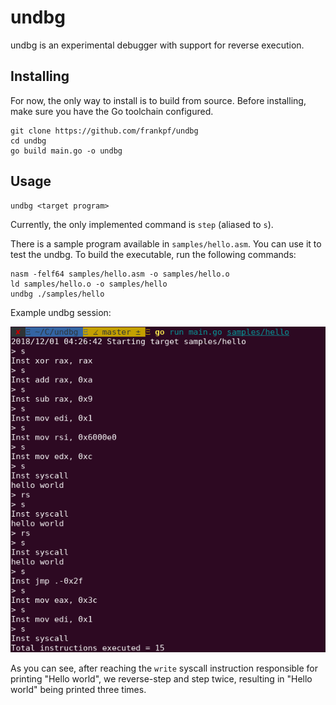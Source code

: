 # undbg

undbg is an experimental debugger with support for reverse execution.

## Installing

For now, the only way to install is to build from source. Before installing, make sure you have the Go toolchain configured.

    git clone https://github.com/frankpf/undbg
    cd undbg
    go build main.go -o undbg

## Usage

    undbg <target program>

Currently, the only implemented command is `step` (aliased to `s`).

There is a sample program available in `samples/hello.asm`. You can use it to test the undbg. To build the executable, run the following commands:

    nasm -felf64 samples/hello.asm -o samples/hello.o
    ld samples/hello.o -o samples/hello
    undbg ./samples/hello

Example undbg session:

![example undbg session](./docs/undbg-hello-world-session.png)

As you can see, after reaching the `write` syscall instruction responsible for printing "Hello world", we reverse-step and step twice, resulting in "Hello world" being printed three times.
